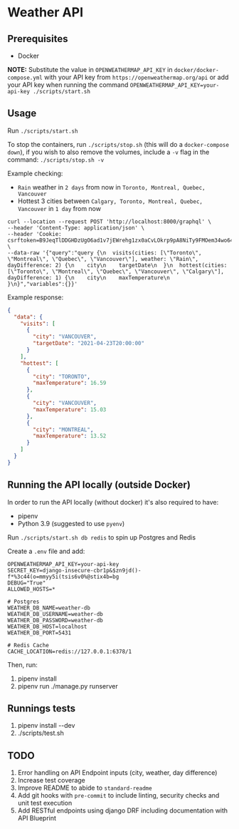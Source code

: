 # Weather API

## Prerequisites

- Docker

**NOTE:** Substitute the value in `OPENWEATHERMAP_API_KEY` in `docker/docker-compose.yml` with your API key from `https://openweathermap.org/api` or add your API key when running the command `OPENWEATHERMAP_API_KEY=your-api-key ./scripts/start.sh`

## Usage

Run `./scripts/start.sh`

To stop the containers, run `./scripts/stop.sh` (this will do a `docker-compose down`), if you wish to also remove the volumes, include a `-v` flag in the command: `./scripts/stop.sh -v`

Example checking:

- `Rain` weather in `2 days` from now in `Toronto, Montreal, Quebec, Vancouver`
- Hottest 3 cities between `Calgary, Toronto, Montreal, Quebec, Vancouver` in `1 day` from now

```shell
curl --location --request POST 'http://localhost:8000/graphql' \
--header 'Content-Type: application/json' \
--header 'Cookie: csrftoken=B9JeqTlDDGHDzUgO6ad1v7jEWrehg1zx0aCvLOkrp9pA8NiTy9FMOem34wo64EYn' \
--data-raw '{"query":"query {\n  visits(cities: [\"Toronto\", \"Montreal\", \"Quebec\", \"Vancouver\"], weather: \"Rain\", dayDifference: 2) {\n    city\n    targetDate\n  }\n  hottest(cities: [\"Toronto\", \"Montreal\", \"Quebec\", \"Vancouver\", \"Calgary\"], dayDifference: 1) {\n    city\n    maxTemperature\n  }\n}","variables":{}}'
```

Example response:

```json
{
  "data": {
    "visits": [
      {
        "city": "VANCOUVER",
        "targetDate": "2021-04-23T20:00:00"
      }
    ],
    "hottest": [
      {
        "city": "TORONTO",
        "maxTemperature": 16.59
      },
      {
        "city": "VANCOUVER",
        "maxTemperature": 15.03
      },
      {
        "city": "MONTREAL",
        "maxTemperature": 13.52
      }
    ]
  }
}
```

## Running the API locally (outside Docker)

In order to run the API locally (without docker) it's also required to have:

- pipenv
- Python 3.9 (suggested to use `pyenv`)

Run `./scripts/start.sh db redis` to spin up Postgres and Redis

Create a `.env` file and add:

```shell
OPENWEATHERMAP_API_KEY=your-api-key
SECRET_KEY=django-insecure-cbr1p&$zn9jd()-f*%3c44(o=mmyy5i(tsis6v0%@stix4b=bg
DEBUG="True"
ALLOWED_HOSTS=*

# Postgres
WEATHER_DB_NAME=weather-db
WEATHER_DB_USERNAME=weather-db
WEATHER_DB_PASSWORD=weather-db
WEATHER_DB_HOST=localhost
WEATHER_DB_PORT=5431

# Redis Cache
CACHE_LOCATION=redis://127.0.0.1:6378/1
```

Then, run:

1. pipenv install
2. pipenv run ./manage.py runserver

## Runnings tests

1. pipenv install --dev
2. ./scripts/test.sh

## TODO

1. Error handling on API Endpoint inputs (city, weather, day difference)
2. Increase test coverage
3. Improve README to abide to `standard-readme`
4. Add git hooks with `pre-commit` to include linting, security checks and unit test execution
5. Add RESTful endpoints using django DRF including documentation with API Blueprint
